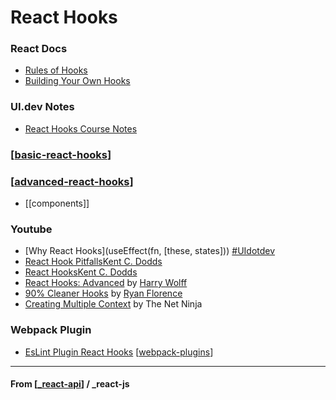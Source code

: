 # React Hooks

### React Docs

- [Rules of Hooks](https://reactjs.org/docs/hooks-rules.html)
- [Building Your Own Hooks](https://reactjs.org/docs/hooks-custom.html)

### UI.dev Notes

- [React Hooks Course Notes ](https://docs.google.com/document/d/15mFFFxXnJVQa7gPGarEIX88LKy1B-xK-Q-9NbbUelwc/edit#heading=h.j361zi63ds6o)

### [[basic-react-hooks]]

### [[advanced-react-hooks]]

- [[components]]

### Youtube

- [Why React Hooks](useEffect(fn, [these, states])) [#UIdotdev](https://www.youtube.com/watch?v=eX_L39UvZes)
- [React Hook Pitfalls](https://www.youtube.com/watch?v=VIRcX2X7EUk)[Kent C. Dodds](https://twitter.com/kentcdodds)
- [React Hooks](https://www.youtube.com/watch?v=tO8qHlr6Wqg)[Kent C. Dodds](https://twitter.com/kentcdodds)
- [React Hooks: Advanced](https://www.youtube.com/watch?v=YKmiLcXiMMo) by [Harry Wolff](https://twitter.com/hswolff)
- [90% Cleaner Hooks](https://www.youtube.com/watch?v=wXLf18DsV-I) by [Ryan Florence](https://twitter.com/ryanflorence)
- [Creating Multiple Context](https://www.youtube.com/watch?v=Yps_QrUvluQ) by The Net Ninja

### Webpack Plugin

- [EsLint Plugin React Hooks](https://www.npmjs.com/package/eslint-plugin-react-hooks) [[webpack-plugins]]

---

#### **From** [[_react-api]] / \_react-js

[//begin]: # "Autogenerated link references for markdown compatibility"
[basic-react-hooks]: basic-hooks/basic-react-hooks "Basic Hooks"
[advanced-react-hooks]: advanced-hooks/advanced-react-hooks "Advanced Hooks"
[webpack-plugins]: ../../../nodejs/webpackjs/webpack-plugins "Webpack Plugins"
[_react-api]: ../_react-api "React API"
[//end]: # "Autogenerated link references"
